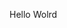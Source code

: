 Hello Wolrd

















































































































































































































































































































































































































































































































































































































































































































































































































































































































































































































































































































































































































































































































































































































































































































































































































































































































































































































































































































































































































































































































































































































































































































































































































































































